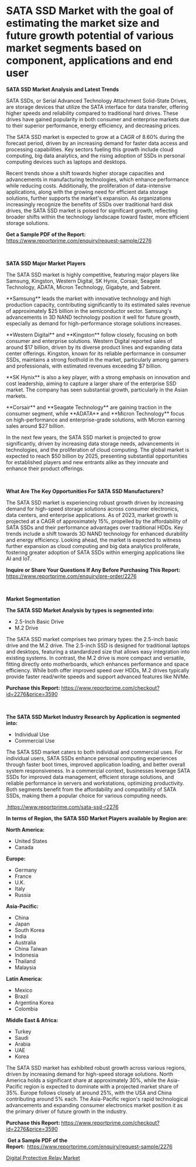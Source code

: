 <p><h1>SATA SSD Market with the goal of estimating the market size and future growth potential of various market segments based on component, applications and end user</h1></p><p><strong>SATA SSD Market Analysis and Latest Trends</strong></p>
<p><p>SATA SSDs, or Serial Advanced Technology Attachment Solid-State Drives, are storage devices that utilize the SATA interface for data transfer, offering higher speeds and reliability compared to traditional hard drives. These drives have gained popularity in both consumer and enterprise markets due to their superior performance, energy efficiency, and decreasing prices.</p><p>The SATA SSD market is expected to grow at a CAGR of 8.60% during the forecast period, driven by an increasing demand for faster data access and processing capabilities. Key sectors fueling this growth include cloud computing, big data analytics, and the rising adoption of SSDs in personal computing devices such as laptops and desktops. </p><p>Recent trends show a shift towards higher storage capacities and advancements in manufacturing technologies, which enhance performance while reducing costs. Additionally, the proliferation of data-intensive applications, along with the growing need for efficient data storage solutions, further supports the market's expansion. As organizations increasingly recognize the benefits of SSDs over traditional hard disk drives, the SATA SSD market is poised for significant growth, reflecting broader shifts within the technology landscape toward faster, more efficient storage solutions.</p></p>
<p><strong>Get a Sample PDF of the Report:&nbsp;</strong> <a href="https://www.reportprime.com/enquiry/request-sample/2276?utm_campaign=3452&utm_medium=2&utm_source=Github&utm_content=ia&utm_term=18032025&utm_id=sata-ssd">https://www.reportprime.com/enquiry/request-sample/2276</a></p>
<p>&nbsp;</p>
<p><strong>SATA SSD Major Market Players</strong></p>
<p><p>The SATA SSD market is highly competitive, featuring major players like Samsung, Kingston, Western Digital, SK Hynix, Corsair, Seagate Technology, ADATA, Micron Technology, Gigabyte, and Sabrent. </p><p>**Samsung** leads the market with innovative technology and high production capacity, contributing significantly to its estimated sales revenue of approximately $25 billion in the semiconductor sector. Samsung's advancements in 3D NAND technology position it well for future growth, especially as demand for high-performance storage solutions increases.</p><p>**Western Digital** and **Kingston** follow closely, focusing on both consumer and enterprise solutions. Western Digital reported sales of around $17 billion, driven by its diverse product lines and expanding data center offerings. Kingston, known for its reliable performance in consumer SSDs, maintains a strong foothold in the market, particularly among gamers and professionals, with estimated revenues exceeding $7 billion.</p><p>**SK Hynix** is also a key player, with a strong emphasis on innovation and cost leadership, aiming to capture a larger share of the enterprise SSD market. The company has seen substantial growth, particularly in the Asian markets.</p><p>**Corsair** and **Seagate Technology** are gaining traction in the consumer segment, while **ADATA** and **Micron Technology** focus on high-performance and enterprise-grade solutions, with Micron earning sales around $27 billion.</p><p>In the next few years, the SATA SSD market is projected to grow significantly, driven by increasing data storage needs, advancements in technologies, and the proliferation of cloud computing. The global market is expected to reach $50 billion by 2025, presenting substantial opportunities for established players and new entrants alike as they innovate and enhance their product offerings.</p></p>
<p>&nbsp;</p>
<p><strong>What Are The Key Opportunities For SATA SSD Manufacturers?</strong></p>
<p><p>The SATA SSD market is experiencing robust growth driven by increasing demand for high-speed storage solutions across consumer electronics, data centers, and enterprise applications. As of 2023, market growth is projected at a CAGR of approximately 15%, propelled by the affordability of SATA SSDs and their performance advantages over traditional HDDs. Key trends include a shift towards 3D NAND technology for enhanced durability and energy efficiency. Looking ahead, the market is expected to witness further expansion as cloud computing and big data analytics proliferate, fostering greater adoption of SATA SSDs within emerging applications like AI and IoT.</p></p>
<p><strong>Inquire or Share Your Questions If Any Before Purchasing This Report:</strong> <a href="https://www.reportprime.com/enquiry/pre-order/2276?utm_campaign=3452&utm_medium=2&utm_source=Github&utm_content=ia&utm_term=18032025&utm_id=sata-ssd">https://www.reportprime.com/enquiry/pre-order/2276</a></p>
<p>&nbsp;</p>
<p><strong>Market Segmentation</strong></p>
<p><strong>The SATA SSD Market Analysis by types is segmented into:</strong></p>
<p><ul><li>2.5-Inch Basic Drive</li><li>M.2 Drive</li></ul></p>
<p><p>The SATA SSD market comprises two primary types: the 2.5-inch basic drive and the M.2 drive. The 2.5-inch SSD is designed for traditional laptops and desktops, featuring a standardized size that allows easy integration into existing systems. In contrast, the M.2 drive is more compact and versatile, fitting directly onto motherboards, which enhances performance and space efficiency. While both offer improved speed over HDDs, M.2 drives typically provide faster read/write speeds and support advanced features like NVMe.</p></p>
<p><strong>Purchase this Report:&nbsp;</strong><a href="https://www.reportprime.com/checkout?id=2276&price=3590&utm_campaign=3452&utm_medium=2&utm_source=Github&utm_content=ia&utm_term=18032025&utm_id=sata-ssd">https://www.reportprime.com/checkout?id=2276&price=3590</a></p>
<p>&nbsp;</p>
<p><strong>The SATA SSD Market Industry Research by Application is segmented into:</strong></p>
<p><ul><li>Individual Use</li><li>Commercial Use</li></ul></p>
<p><p>The SATA SSD market caters to both individual and commercial uses. For individual users, SATA SSDs enhance personal computing experiences through faster boot times, improved application loading, and better overall system responsiveness. In a commercial context, businesses leverage SATA SSDs for improved data management, efficient storage solutions, and reliable performance in servers and workstations, optimizing productivity. Both segments benefit from the affordability and compatibility of SATA SSDs, making them a popular choice for various computing needs.</p></p>
<p><a href="https://www.reportprime.com/sata-ssd-r2276?utm_campaign=3452&utm_medium=2&utm_source=Github&utm_content=ia&utm_term=18032025&utm_id=sata-ssd">&nbsp;https://www.reportprime.com/sata-ssd-r2276</a></p>
<p><strong>In terms of Region, the SATA SSD Market Players available by Region are:</strong></p>
<p>
    <p> <strong> North America: </strong>
        <ul>
            <li>United States</li>
            <li>Canada</li>
        </ul>
        </p> 
    <p> <strong> Europe: </strong>
        <ul>
            <li>Germany</li>
            <li>France</li>
            <li>U.K.</li>
            <li>Italy</li>
            <li>Russia</li>
        </ul>
        </p> 
    <p> <strong> Asia-Pacific: </strong>
        <ul>
            <li>China</li>
            <li>Japan</li>
            <li>South Korea</li>
            <li>India</li>
            <li>Australia</li>
            <li>China Taiwan</li>
            <li>Indonesia</li>
            <li>Thailand</li>
            <li>Malaysia</li>
        </ul>
        </p> 
    <p> <strong> Latin America: </strong>
        <ul>
            <li>Mexico</li>
            <li>Brazil</li>
            <li>Argentina Korea</li>
            <li>Colombia</li>
        </ul>
        </p> 
    <p> <strong> Middle East & Africa: </strong>
        <ul>
            <li>Turkey</li>
            <li>Saudi</li>
            <li>Arabia</li>
            <li>UAE</li>
            <li>Korea</li>
        </ul>
    </p>
    </p>
<p><p>The SATA SSD market has exhibited robust growth across various regions, driven by increasing demand for high-speed storage solutions. North America holds a significant share at approximately 30%, while the Asia-Pacific region is expected to dominate with a projected market share of 35%. Europe follows closely at around 25%, with the USA and China contributing around 5% each. The Asia-Pacific region's rapid technological advancements and expanding consumer electronics market position it as the primary driver of future growth in the industry.</p></p>
<p><strong>Purchase this Report: </strong><a href="https://www.reportprime.com/checkout?id=2276&price=3590&utm_campaign=3452&utm_medium=2&utm_source=Github&utm_content=ia&utm_term=18032025&utm_id=sata-ssd">https://www.reportprime.com/checkout?id=2276&price=3590</a></p>
<p>&nbsp;<strong>Get a Sample PDF of the Report:&nbsp;&nbsp;</strong><a href="https://www.reportprime.com/enquiry/request-sample/2276?utm_campaign=3452&utm_medium=2&utm_source=Github&utm_content=ia&utm_term=18032025&utm_id=sata-ssd">https://www.reportprime.com/enquiry/request-sample/2276</a></p>
<p><strong></strong></p>
<p><p><a href="https://github.com/luhleickov/Market-Research-Report-List-1/blob/main/digital-protective-relay-market.md?utm_campaign=3452&utm_medium=2&utm_source=Github&utm_content=ia&utm_term=18032025&utm_id=sata-ssd">Digital Protective Relay Market</a></p></p>
